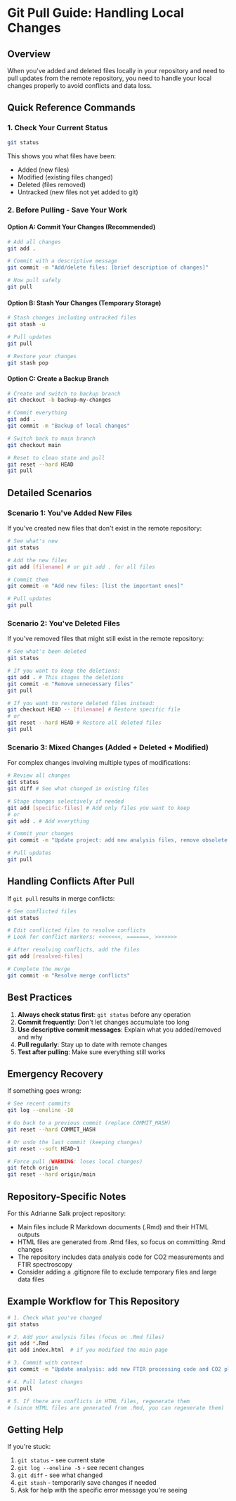 # Git Pull Guide: Handling Local Changes

## Overview
When you've added and deleted files locally in your repository and need to pull updates from the remote repository, you need to handle your local changes properly to avoid conflicts and data loss.

## Quick Reference Commands

### 1. Check Your Current Status
```bash
git status
```
This shows you what files have been:
- Added (new files)
- Modified (existing files changed)
- Deleted (files removed)
- Untracked (new files not yet added to git)

### 2. Before Pulling - Save Your Work

#### Option A: Commit Your Changes (Recommended)
```bash
# Add all changes
git add .

# Commit with a descriptive message
git commit -m "Add/delete files: [brief description of changes]"

# Now pull safely
git pull
```

#### Option B: Stash Your Changes (Temporary Storage)
```bash
# Stash changes including untracked files
git stash -u

# Pull updates
git pull

# Restore your changes
git stash pop
```

#### Option C: Create a Backup Branch
```bash
# Create and switch to backup branch
git checkout -b backup-my-changes

# Commit everything
git add .
git commit -m "Backup of local changes"

# Switch back to main branch
git checkout main

# Reset to clean state and pull
git reset --hard HEAD
git pull
```

## Detailed Scenarios

### Scenario 1: You've Added New Files
If you've created new files that don't exist in the remote repository:

```bash
# See what's new
git status

# Add the new files
git add [filename] # or git add . for all files

# Commit them
git commit -m "Add new files: [list the important ones]"

# Pull updates
git pull
```

### Scenario 2: You've Deleted Files
If you've removed files that might still exist in the remote repository:

```bash
# See what's been deleted
git status

# If you want to keep the deletions:
git add . # This stages the deletions
git commit -m "Remove unnecessary files"
git pull

# If you want to restore deleted files instead:
git checkout HEAD -- [filename] # Restore specific file
# or
git reset --hard HEAD # Restore all deleted files
git pull
```

### Scenario 3: Mixed Changes (Added + Deleted + Modified)
For complex changes involving multiple types of modifications:

```bash
# Review all changes
git status
git diff # See what changed in existing files

# Stage changes selectively if needed
git add [specific-files] # Add only files you want to keep
# or
git add . # Add everything

# Commit your changes
git commit -m "Update project: add new analysis files, remove obsolete code"

# Pull updates
git pull
```

## Handling Conflicts After Pull

If `git pull` results in merge conflicts:

```bash
# See conflicted files
git status

# Edit conflicted files to resolve conflicts
# Look for conflict markers: <<<<<<<, =======, >>>>>>>

# After resolving conflicts, add the files
git add [resolved-files]

# Complete the merge
git commit -m "Resolve merge conflicts"
```

## Best Practices

1. **Always check status first**: `git status` before any operation
2. **Commit frequently**: Don't let changes accumulate too long
3. **Use descriptive commit messages**: Explain what you added/removed and why
4. **Pull regularly**: Stay up to date with remote changes
5. **Test after pulling**: Make sure everything still works

## Emergency Recovery

If something goes wrong:

```bash
# See recent commits
git log --oneline -10

# Go back to a previous commit (replace COMMIT_HASH)
git reset --hard COMMIT_HASH

# Or undo the last commit (keeping changes)
git reset --soft HEAD~1

# Force pull (WARNING: loses local changes)
git fetch origin
git reset --hard origin/main
```

## Repository-Specific Notes

For this Adrianne Salk project repository:
- Main files include R Markdown documents (.Rmd) and their HTML outputs
- HTML files are generated from .Rmd files, so focus on committing .Rmd changes
- The repository includes data analysis code for CO2 measurements and FTIR spectroscopy
- Consider adding a .gitignore file to exclude temporary files and large data files

## Example Workflow for This Repository

```bash
# 1. Check what you've changed
git status

# 2. Add your analysis files (focus on .Rmd files)
git add *.Rmd
git add index.html  # if you modified the main page

# 3. Commit with context
git commit -m "Update analysis: add new FTIR processing code and CO2 plotting"

# 4. Pull latest changes
git pull

# 5. If there are conflicts in HTML files, regenerate them
# (since HTML files are generated from .Rmd, you can regenerate them)
```

## Getting Help

If you're stuck:
1. `git status` - see current state
2. `git log --oneline -5` - see recent changes
3. `git diff` - see what changed
4. `git stash` - temporarily save changes if needed
5. Ask for help with the specific error message you're seeing